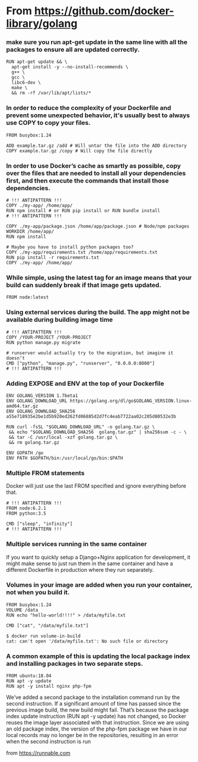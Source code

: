 
# From https://github.com/docker-library/golang

### make sure you run apt-get update in the same line with all the packages to ensure all are updated correctly.

```
RUN apt-get update && \
  apt-get install -y --no-install-recommends \
  g++ \
  gcc \
  libc6-dev \
  make \
  && rm -rf /var/lib/apt/lists/*
```

### In order to reduce the complexity of your Dockerfile and prevent some unexpected behavior, it's usually best to always use COPY to copy your files.
```
FROM busybox:1.24

ADD example.tar.gz /add # Will untar the file into the ADD directory
COPY example.tar.gz /copy # Will copy the file directly
```

### In order to use Docker’s cache as smartly as possible, copy over the files that are needed to install all your dependencies first, and then execute the commands that install those dependencies. 
```
# !!! ANTIPATTERN !!!
COPY ./my-app/ /home/app/
RUN npm install # or RUN pip install or RUN bundle install
# !!! ANTIPATTERN !!!
```

```
COPY ./my-app/package.json /home/app/package.json # Node/npm packages
WORKDIR /home/app/
RUN npm install

# Maybe you have to install python packages too?
COPY ./my-app/requirements.txt /home/app/requirements.txt
RUN pip install -r requirements.txt
COPY ./my-app/ /home/app/
```
### While simple, using the latest tag for an image means that your build can suddenly break if that image gets updated.

```
FROM node:latest
```

### Using external services during the build. The app  might not be available during building image time

```
# !!! ANTIPATTERN !!!
COPY /YOUR-PROJECT /YOUR-PROJECT
RUN python manage.py migrate

# runserver would actually try to the migration, but imagine it doesn’t
CMD ["python", "manage.py", "runserver", "0.0.0.0:8000"]
# !!! ANTIPATTERN !!!
```

### Adding EXPOSE and ENV at the top of your Dockerfile

```
ENV GOLANG_VERSION 1.7beta1
ENV GOLANG_DOWNLOAD_URL https://golang.org/dl/go$GOLANG_VERSION.linux-amd64.tar.gz
ENV GOLANG_DOWNLOAD_SHA256 a55e718935e2be1d5b920ed262fd06885d2d7fc4eab7722aa02c205d80532e3b

RUN curl -fsSL "$GOLANG_DOWNLOAD_URL" -o golang.tar.gz \
 && echo "$GOLANG_DOWNLOAD_SHA256  golang.tar.gz" | sha256sum -c - \
 && tar -C /usr/local -xzf golang.tar.gz \
 && rm golang.tar.gz

ENV GOPATH /go
ENV PATH $GOPATH/bin:/usr/local/go/bin:$PATH

```

### Multiple FROM statements

Docker will just use the last FROM specified and ignore everything before that.

```
# !!! ANTIPATTERN !!!
FROM node:6.2.1
FROM python:3.5

CMD ["sleep", "infinity"]
# !!! ANTIPATTERN !!!

```

### Multiple services running in the same container

If you want to quickly setup a Django+Nginx application for development, it might make sense to just run them in the same container and have a different Dockerfile in production where they run separately.


### Volumes in your image are added when you run your container, not when you build it.

```
FROM busybox:1.24
VOLUME /data
RUN echo "hello-world!!!!" > /data/myfile.txt

CMD ["cat", "/data/myfile.txt"]

$ docker run volume-in-build
cat: can't open '/data/myfile.txt': No such file or directory
```

###  A common example of this is updating the local package index and installing packages in two separate steps. 
```
FROM ubuntu:18.04
RUN apt -y update
RUN apt -y install nginx php-fpm
```

We’ve added a second package to the installation command run by the
second instruction. If a significant amount of time has passed since the
previous image build, the new build might fail. That’s because the package
index update instruction (RUN apt -y update) has not changed, so
Docker reuses the image layer associated with that instruction. Since we
are using an old package index, the version of the php-fpm package we
have in our local records may no longer be in the repositories, resulting in
an error when the second instruction is run

from https://runnable.com






